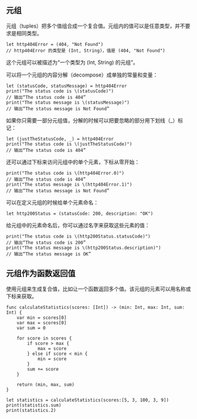 ## 元组

元组（tuples）把多个值组合成一个复合值。元组内的值可以是任意类型，并不要求是相同类型。

```
let http404Error = (404, "Not Found")
// http404Error 的类型是 (Int, String)，值是 (404, "Not Found")
```

这个元组可以被描述为“一个类型为 (Int, String) 的元组”。

可以将一个元组的内容分解（decompose）成单独的常量和变量：

```
let (statusCode, statusMessage) = http404Error
print("The status code is \(statusCode)")
// 输出“The status code is 404”
print("The status message is \(statusMessage)")
// 输出“The status message is Not Found”
```

如果你只需要一部分元组值，分解的时候可以把要忽略的部分用下划线（_）标记：

```
let (justTheStatusCode, _) = http404Error
print("The status code is \(justTheStatusCode)")
// 输出“The status code is 404”
```

还可以通过下标来访问元组中的单个元素，下标从零开始：

```
print("The status code is \(http404Error.0)")
// 输出“The status code is 404”
print("The status message is \(http404Error.1)")
// 输出“The status message is Not Found”
```

可以在定义元组的时候给单个元素命名：

```
let http200Status = (statusCode: 200, description: "OK")
```

给元组中的元素命名后，你可以通过名字来获取这些元素的值：

```
print("The status code is \(http200Status.statusCode)")
// 输出“The status code is 200”
print("The status message is \(http200Status.description)")
// 输出“The status message is OK”
```

## 元组作为函数返回值

使用元组来生成复合值，比如让一个函数返回多个值。该元组的元素可以用名称或下标来获取。

```
func calculateStatistics(scores: [Int]) -> (min: Int, max: Int, sum: Int) {
    var min = scores[0]
    var max = scores[0]
    var sum = 0

    for score in scores {
        if score > max {
            max = score
        } else if score < min {
            min = score
        }
        sum += score
    }

    return (min, max, sum)
}

let statistics = calculateStatistics(scores:[5, 3, 100, 3, 9])
print(statistics.sum)
print(statistics.2)
```
